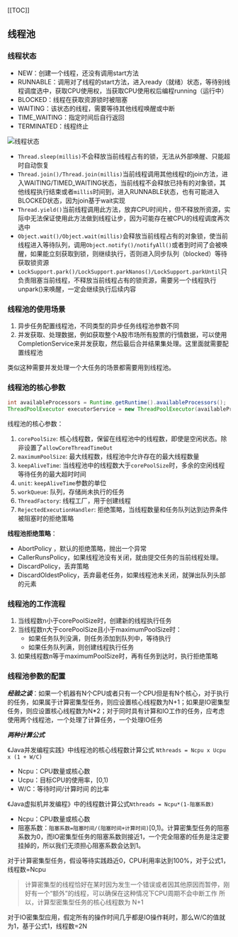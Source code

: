 [[TOC]]
## 线程池

### 线程状态

- NEW：创建一个线程，还没有调用start方法
- RUNNABLE：调用对了线程的start方法，进入ready（就绪）状态，等待别线程调度选中，获取CPU使用权，当获取CPU使用权后编程running（运行中）
- BLOCKED：线程在获取资源锁时被阻塞
- WAITING：该状态的线程，需要等待其他线程唤醒或中断
- TIME_WAITING：指定时间后自行返回
- TERMINATED：线程终止

![线程状态](~@img/java/thread-status.jpg)

- `Thread.sleep(millis)`不会释放当前线程占有的锁，无法从外部唤醒、只能超时自动恢复
- `Thread.join()/Thread.join(millis)`当前线程调用其他线程t的join方法，进入WAITING/TIMED_WAITING状态，当前线程不会释放已持有的对象锁，其他线程执行结束或者`millis`时间到，进入RUNNABLE状态，也有可能进入BLOCKED状态，因为join基于wait实现
- `Thread.yield()`当前线程调用此方法，放弃CPU时间片，但不释放所资源，实际中无法保证使用此方法做到线程让步，因为可能存在被CPU的线程调度再次选中
- `Object.wait()/Object.wait(millis)`会释放当前线程占有的对象锁，使当前线程进入等待队列，调用`Object.notify()/notifyAll()`或者到时间了会被唤醒，如果能立刻获取到锁，则继续执行，否则进入同步队列（blocked）等待获取锁资源
- `LockSupport.park()/LockSupport.parkNanos()/LockSupport.parkUntil`只负责阻塞当前线程，不释放当前线程占有的锁资源，需要另一个线程执行unpark()来唤醒，一定会继续执行后续内容

### 线程池的使用场景

1. 异步任务配置线程池，不同类型的异步任务线程池参数不同
2. 并发获取、处理数据，例如获取整个A股市场所有股票的行情数据，可以使用CompletionService来并发获取，然后最后合并结果集处理。这里面就需要配置线程池

类似这种需要并发处理一个大任务的场景都需要用到线程池。

###  线程池的核心参数

```java
int availableProcessors = Runtime.getRuntime().availableProcessors();
ThreadPoolExecutor executorService = new ThreadPoolExecutor(availableProcessors * 2,40,10, TimeUnit.SECONDS, new LinkedBlockingQueue<>(5000));
```

线程池的核心参数：
1. `corePoolSize`: 核心线程数，保留在线程池中的线程数，即使是空闲状态。除非设置了`allowCoreThreadTimeOut`
2. `maximumPoolSize`: 最大线程数，线程池中允许存在的最大线程数量
3. `keepAliveTime`: 当线程池中的线程数大于`corePoolSize`时，多余的空闲线程等待任务的最大超时时间
4. `unit`: `keepAliveTime`参数的单位
5. `workQueue`: 队列，存储尚未执行的任务
6. `ThreadFactory`: 线程工厂，用于创建线程
7. `RejectedExecutionHandler`: 拒绝策略，当线程数量和任务队列达到边界条件被阻塞时的拒绝策略

**线程池拒绝策略**：
- AbortPolicy ，默认的拒绝策略，抛出一个异常
- CallerRunsPolicy，如果线程池没有关闭，就由提交任务的当前线程处理。
- DiscardPolicy，丢弃策略
- DiscardOldestPolicy，丢弃最老任务，如果线程池未关闭，就弹出队列头部的元素

### 线程池的工作流程
1. 当线程数n小于corePoolSize时，创建新的线程执行任务
2. 当线程数n大于corePoolSize且小于maximumPoolSize时：
    - 如果任务队列没满，则任务添加到队列中，等待执行
    - 如果任务队列满，则创建线程执行任务
3. 如果线程数n等于maximumPoolSize时，再有任务到达时，执行拒绝策略

### 线程池参数的配置

***经验之谈***：如果一个机器有N个CPU或者只有一个CPU但是有N个核心，对于执行的任务，如果属于计算密集型任务，则应设置核心线程数为N+1；如果是IO密集型任务，则应设置核心线程数为N*2；对于同时具有计算和IO工作的任务，应考虑使用两个线程池，一个处理了计算任务，一个处理IO任务

***两种计算公式***

《Java并发编程实践》中线程池的核心线程数计算公式 `Nthreads = Ncpu x Ucpu x (1 + W/C)`
- Ncpu：CPU数量或核心数
- Ucpu：目标CPU的使用率，[0,1)
- W/C：等待时间/计算时间 的比率

《Java虚拟机并发编程》中的线程数计算公式`Nthreads = Ncpu*(1-阻塞系数)`
- Ncpu：CPU数量或核心数
- 阻塞系数：`阻塞系数=阻塞时间/(阻塞时间+计算时间)`[0,1)。计算密集型任务的阻塞系数为0，而IO密集型任务的阻塞系数则接近1，一个完全阻塞的任务是注定要挂掉的，所以我们无须担心阻塞系数会达到1。

对于计算密集型任务，假设等待实践趋近0，CPU利用率达到100%，对于公式1，线程数=Ncpu
>计算密集型的线程恰好在某时因为发生一个错误或者因其他原因而暂停，刚好有一个“额外”的线程，可以确保在这种情况下CPU周期不会中断工作
所以，计算型密集型任务的核心线程数为 N+1

对于IO密集型应用，假定所有的操作时间几乎都是IO操作耗时，那么W/C的值就为1，基于公式1，线程数=2N